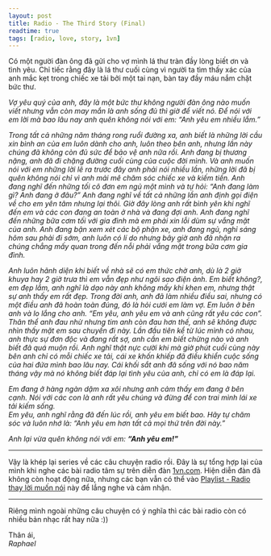 ```yaml
---
layout: post
title: Radio - The Third Story (Final)
readtime: true
tags: [radio, love, story, 1vn]
---
```


Có một người đàn ông đã gửi cho vợ mình lá thư tràn đầy lòng biết ơn và tình yêu. Chỉ tiếc rằng đây là lá thư cuối cùng vì người ta tìm thấy xác của anh mắc kẹt trong chiếc xe tải bởi một tai nạn, bàn tay đầy máu nắm chặt bức thư.


_Vợ yêu quý của anh, đây là một bức thư không người đàn ông nào muốn viết nhưng vẫn còn may mắn là anh sống đủ thì giờ để viết nó. Để nói với em lời mà bao lâu nay anh quên không nói với em: “Anh yêu em nhiều lắm.”_


_Trong tất cả những năm tháng rong ruổi đường xa, anh biết là những lời cầu xin bình an của em luôn dành cho anh, luôn theo bên anh, nhưng lần này chúng đã không còn đủ sức để bảo vệ anh nữa rồi. Anh đang bị thương nặng, anh đã đi chặng đường cuối cùng của cuộc đời mình. Và anh muốn nói với em những lời lẽ ra trước đây anh phải nói nhiều lần, những lời đã bị quên không nói chỉ vì anh mải mê chăm sóc chiếc xe và kiếm tiền. Anh đang nghĩ đến những tối cô đơn em ngủ một mình và tự hỏi: “Anh đang làm gì? Anh đang ở đâu?” Anh đang nghĩ về tất cả những lần anh định gọi điện về cho em yên tâm nhưng lại thôi. Giờ đây lòng anh rất bình yên khi nghĩ đến em và các con đang an toàn ở nhà và đang đợi anh. Anh đang nghĩ đến những bữa cơm tối với gia đình mà em phải xin lỗi dùm sự vắng mặt của anh. Anh đang bận xem xét các bộ phận xe, anh đang ngủ, nghỉ sáng hôm sau phải đi sớm, anh luôn có lí do nhưng bây giờ anh đã nhận ra chúng chẳng mấy quan trong đến nỗi phải vắng mặt trong bữa cơm gia đình._


_Anh luôn hãnh diện khi biết về nhà sẽ có em thức chờ anh, dù là 2 giờ khuya hay 2 giờ trưa thì em vẫn đẹp như ngôi sao điện ảnh. Em biết không?, em đẹp lắm, anh nghĩ là dạo này anh không mấy khi khen em, nhưng thật sự anh thấy em rất đẹp. Trong đời anh, anh đã làm nhiều điều sai, nhưng có một điều anh đã hoàn toàn đúng, đó là hỏi cưới em làm vợ. Em luôn ở bên anh và lo lắng cho anh. “Em yêu, anh yêu em và anh cũng rất yêu các con”. Thân thể anh đau nhừ nhưng tim anh còn đau hơn thế, anh sẽ không được nhìn thấy mặt em sau chuyến đi này. Lần đầu tiên kể từ lúc mình có nhau, anh thực sự đơn độc và đang rất sợ, anh cần em biết chừng nào và anh biết đã quá muộn rồi. Anh nghĩ thật nực cười khi mà giờ phút cuối cùng này bên anh chỉ có mỗi chiếc xe tải, cái xe khốn khiếp đã điều khiển cuộc sống của hai đứa mình bao lâu nay. Cái khối sắt anh đã sống với nó bao năm tháng vậy mà nó không biết đáp lại tình yêu của anh, chỉ có em là đáp lại._

_Em đang ở hàng ngàn dặm xa xôi nhưng anh cảm thấy em đang ở bên cạnh. Nói với các con là anh rất yêu chúng và đừng để con trai mình lái xe tải kiếm sống.  
Em yêu, anh nghĩ rằng đã đến lúc rồi, anh yêu em biết bao. Hãy tự chăm sóc và luôn nhớ là: “Anh yêu em hơn tất cả mọi thứ trên đời này.”_

_Anh lại vừa quên không nói với em: **“Anh yêu em!"**_

***
Vậy là khép lại series về các câu chuyện radio rồi. Đây là sự tổng hợp lại của mình khi nghe các bài radio tâm sự trên diễn đàn [1vn.com](#). Hiện diễn đàn đã không còn hoạt động nữa, nhưng các bạn vẫn có thể vào [Playlist - Radio thay lời muốn nói](https://www.nhaccuatui.com/playlist/radio-thay-loi-muon-noi-1vncom-dang-cap-nhat.gJIoAFMplMNO.html?st=5) này để lắng nghe và cảm nhận.

***
Riêng mình ngoài những câu chuyện có ý nghĩa thì các bài radio còn có nhiều bản nhạc rất hay nữa :))

Thân ái,  
_Raphael_